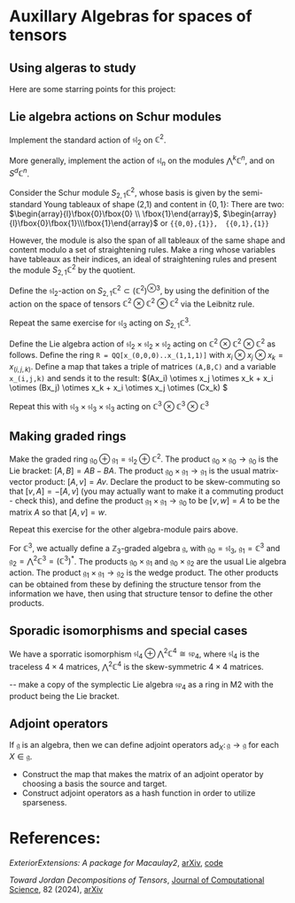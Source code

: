 
# Auxillary Algebras for spaces of tensors

## Using algeras to study 


Here are some starring points for this project:

## Lie algebra actions on Schur modules

Implement the standard action of $\mathfrak{sl}_2$ on $\mathbb{C}^2$.

More generally, implement the action of  $\mathfrak{sl}_n$ on the modules $\bigwedge^k \mathbb{C}^n$, and on $S^d \mathbb{C}^n$.

Consider the Schur module $S_{2,1}\mathbb{C}^2$, whose basis is given by the semi-standard Young tableaux of shape (2,1) and content in $`\{0,1\}`$: There are two:
$`\begin{array}{l}\fbox{0}\fbox{0} \\ \fbox{1}\end{array}`$, $`\begin{array}{l}\fbox{0}\fbox{1}\\\fbox{1}\end{array}`$ or
`{{0,0},{1}},  {{0,1},{1}} `

However, the module is also the span of all tableaux of the same shape and content modulo a set of straightening rules. Make a ring whose variables have tableaux as their indices, an ideal of straightening rules and present the module $S_{2,1}\mathbb{C}^2$ by the quotient.

Define the $`\mathfrak{sl}_2`$-action on $`S_{2,1}\mathbb{C}^2 \subset (\mathbb{C}^2)^{\otimes 3}`$, by using the definition of the action on the space of tensors $` \mathbb{C}^2 \otimes \mathbb{C}^2 \otimes \mathbb{C}^2 `$ via the Leibnitz rule. 

Repeat the same exercise for $`\mathfrak{sl}_3`$ acting on $`S_{2,1}\mathbb{C}^3`$.

Define the Lie algebra action of $`\mathfrak{sl}_2 \times \mathfrak{sl}_2 \times \mathfrak{sl}_2`$ acting on $`\mathbb{C}^2
\otimes \mathbb{C}^2 \otimes \mathbb{C}^2`$ as follows. Define the ring 
`R = QQ[x_(0,0,0)..x_(1,1,1)]` 
with $x_i \otimes x_j \otimes x_k = x_{(i,j,k)}$. 
Define a map that takes a triple of matrices `(A,B,C)` and a variable `x_(i,j,k)` and sends it to the result: 
$(Ax_i) \otimes x_j \otimes x_k + x_i \otimes (Bx_j) \otimes x_k  + x_i \otimes x_j \otimes (Cx_k) $

Repeat this with $\mathfrak{sl}_3 \times \mathfrak{sl}_3 \times \mathfrak{sl}_3$ acting on $\mathbb{C}^3
\otimes \mathbb{C}^3 \otimes \mathbb{C}^3$ 

## Making graded rings
Make the graded ring $\mathfrak{g}_0 \oplus \mathfrak{g}_1 = \mathfrak{sl}_2 \oplus \mathbb{C}^2$. The product $\mathfrak{g}_0 \times \mathfrak{g}_0 \to \mathfrak{g}_0$ is the Lie bracket: $[A,B] = AB-BA$. The product $\mathfrak{g}_0 \times \mathfrak{g}_1 \to \mathfrak{g}_1$ is the usual matrix-vector product: $[A,v] = Av$. Declare the product to be skew-commuting so that $[v,A] = -[A,v]$ (you may actually want to make it a commuting product - check this), and define the product $\mathfrak{g}_1 \times \mathfrak{g}_1 \to \mathfrak{g}_0$ to be $[v,w] = A$ to be the matrix $A$ so that $[A,v] = w$. 

Repeat this exercise for the other algebra-module pairs above.

For $\mathbb C^3$, we actually define a $\mathbb Z_3$-graded algebra $\mathfrak{g}$, with $\mathfrak g_0 = \mathfrak{sl}_3$, $\mathfrak g_1 = \mathbb C^3$ and $\mathfrak g_2 = \bigwedge ^2 \mathbb C^3  = (\mathbb C^3)^*$. The products $\mathfrak g_0 \times \mathfrak g_1$  and $\mathfrak g_0 \times \mathfrak g_2$ are the usual Lie algebra action. The product $\mathfrak g_1 \times \mathfrak g_1 \to \mathfrak g_2$ is the wedge product. The other products can be obtained from these by defining the structure tensor from the information we have, then using that structure tensor to define the other products. 

## Sporadic isomorphisms and special cases
We have a sporratic isomorphism $\mathfrak{sl}_4 \oplus \bigwedge^2 \mathbb{C}^4 \cong \mathfrak{sp}_4$, where $\mathfrak{sl}_4$ is the traceless $4\times 4$ matrices, $\bigwedge^2 \mathbb{C}^4$ is the skew-symmetric $4\times 4$ matrices. 

-- make a copy of the symplectic Lie algebra $\mathfrak{sp}_4$ as a ring in M2 with the product being the Lie bracket. 

## Adjoint operators

If $\mathfrak g$ is an algebra, then we can define adjoint operators $\text{ad}_X \colon \mathfrak g \to \mathfrak g$ for each $X\in \mathfrak g$. 
* Construct the map that makes the matrix of an adjoint operator by choosing a basis the source and target.
* Construct adjoint operators as a hash function in order to utilize sparseness. 


# References:
*ExteriorExtensions: A package for Macaulay2*, [arXiv](https://arxiv.org/abs/2312.11368), [code](https://github.com/LukeOeding/ExteriorExtensions.m2/)

*Toward Jordan Decompositions of Tensors*, [Journal of Computational Science](https://www.sciencedirect.com/science/article/abs/pii/S1877750324002242), 82 (2024),  [arXiv](https://arxiv.org/abs/2206.13662)